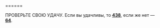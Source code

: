 ======

ПРОВЕРЬТЕ СВОЮ УДАЧУ. Если вы удачливы, то [**438**](#n_438), если же нет — [**64**](#n_64).

